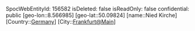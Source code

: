 ﻿---
location: [50.09824,8.566985]
type: Station
tags:
- geo/Station

---
SpocWebEntityId: 156582
isDeleted: false
isReadOnly: false
confidential: public
[geo-lon::8.566985]
[geo-lat::50.09824]
[name::Nied Kirche]
[Country::[Germany](geo/Continent/Europe/Germany.md)]
[City::[Frankfurt@Main](geo/Continent/Europe/Germany/Hessen/Frankfurt@Main.md)]

